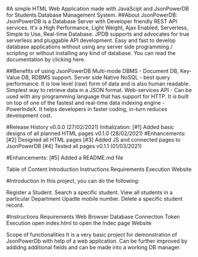 #A simple HTML Web Application made with JavaScipt and JsonPowerDB for Students Database Management System.
##About JsonPowerDB:
JsonPowerDB is a Database Server with Developer friendly REST API services. It's a High Performance, Light Weight, Ajax Enabled, Serverless, Simple to Use, Real-time Database.
JPDB supports and advocates for true serverless and pluggable API development.
Easy and fast to develop database applications without using any server side programming / scripting or without installing any kind of database.
You can read the documentation by clicking here.

##Benefits of using JsonPowerDB
Multi-mode DBMS - Document DB, Key-Value DB, RDBMS support.
Server side Native NoSQL - best query performance.
It is low level (raw) form of data and is also human readable.
Simplest way to retrieve data in a JSON format.
Web-services API - Can be used with any programming language that has support for HTTP.
It is built on top of one of the fastest and real-time data indexing engine - PowerIndeX.
It helps developers in faster coding, in-turn reduces development cost.

#Release History
v0.0.0 (27/02/2021)
Initialization:
[#1] Added basic designs of all planned HTML pages
v0.1.0 (28/02/2021)
#Enhancements:
[#2] Designed all HTML pages
[#3] Added JS and connected pages to JsonPowerDB
[#4] Tested all pages
v0.1.1 (01/03/2021)

#Enhancements:
[#5] Added a README.md file

Table of Content
Introduction
Instructions
Requirements
Execution
Website

#Introduction
In this project, you can do the following:

Register a Student.
Search a specific student.
View all students in a particular Department
Upadte mobile number.
Delete a specific student record.



#Instructions
Requirements
Web Browser
Database Connection Token
Execution
open index.html to open the Indec page
Website


Scope of functionalities
It is a very basic project for demonstration of JsonPowerDb with help of a web application.
Can be further improved by addidng additional fields and can be made into a working DB manager.
